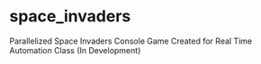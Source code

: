 # space_invaders
Parallelized Space Invaders Console Game Created for Real Time Automation Class (In Development)

